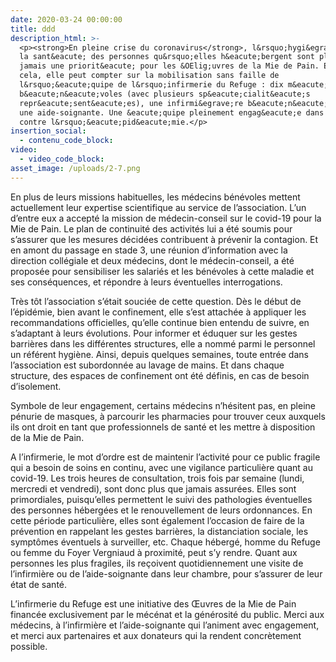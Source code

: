 ```yaml
---
date: 2020-03-24 00:00:00
title: ddd
description_html: >-
  <p><strong>En pleine crise du coronavirus</strong>, l&rsquo;hygi&egrave;ne et
  la sant&eacute; des personnes qu&rsquo;elles h&eacute;bergent sont plus que
  jamais une priorit&eacute; pour les &OElig;uvres de la Mie de Pain. Et pour
  cela, elle peut compter sur la mobilisation sans faille de
  l&rsquo;&eacute;quipe de l&rsquo;infirmerie du Refuge : dix m&eacute;decins
  b&eacute;n&eacute;voles (avec plusieurs sp&eacute;cialit&eacute;s
  repr&eacute;sent&eacute;es), une infirmi&egrave;re b&eacute;n&eacute;vole et
  une aide-soignante. Une &eacute;quipe pleinement engag&eacute;e dans le combat
  contre l&rsquo;&eacute;pid&eacute;mie.</p>
insertion_social:
  - contenu_code_block:
video:
  - video_code_block:
asset_image: /uploads/2-7.png
---
```


En plus de leurs missions habituelles, les m&eacute;decins b&eacute;n&eacute;voles mettent actuellement leur expertise scientifique au service de l’association. L’un d’entre eux a accept&eacute; la mission de m&eacute;decin-conseil sur le covid-19 pour la Mie de Pain. Le plan de continuit&eacute; des activit&eacute;s lui a &eacute;t&eacute; soumis pour s’assurer que les mesures d&eacute;cid&eacute;es contribuent &agrave; pr&eacute;venir la contagion. Et en amont du passage en stade 3, une r&eacute;union d’information avec la direction coll&eacute;giale et deux m&eacute;decins, dont le m&eacute;decin-conseil, a &eacute;t&eacute; propos&eacute;e pour sensibiliser les salari&eacute;s et les b&eacute;n&eacute;voles &agrave; cette maladie et ses cons&eacute;quences, et r&eacute;pondre &agrave; leurs &eacute;ventuelles interrogations.

Tr&egrave;s t&ocirc;t l’association s’&eacute;tait souci&eacute;e de cette question. D&egrave;s le d&eacute;but de l’&eacute;pid&eacute;mie, bien avant le confinement, elle s’est attach&eacute;e &agrave; appliquer les recommandations officielles, qu’elle continue bien entendu de suivre, en s’adaptant &agrave; leurs &eacute;volutions. Pour informer et &eacute;duquer sur les gestes barri&egrave;res dans les diff&eacute;rentes structures, elle a nomm&eacute; parmi le personnel un r&eacute;f&eacute;rent hygi&egrave;ne. Ainsi, depuis quelques semaines, toute entr&eacute;e dans l’association est subordonn&eacute;e au lavage de mains. Et dans chaque structure, des espaces de confinement ont &eacute;t&eacute; d&eacute;finis, en cas de besoin d’isolement.

Symbole de leur engagement, certains m&eacute;decins n’h&eacute;sitent pas, en pleine p&eacute;nurie de masques, &agrave; parcourir les pharmacies pour trouver ceux auxquels ils ont droit en tant que professionnels de sant&eacute; et les mettre &agrave; disposition de la Mie de Pain.

A l’infirmerie, le mot d’ordre est de maintenir l’activit&eacute; pour ce public fragile qui a besoin de soins en continu, avec une vigilance particuli&egrave;re quant au covid-19. Les trois heures de consultation, trois fois par semaine (lundi, mercredi et vendredi), sont donc plus que jamais assur&eacute;es. Elles sont primordiales, puisqu’elles permettent le suivi des pathologies &eacute;ventuelles des personnes h&eacute;berg&eacute;es et le renouvellement de leurs ordonnances. En cette p&eacute;riode particuli&egrave;re, elles sont &eacute;galement l’occasion de faire de la pr&eacute;vention en rappelant les gestes barri&egrave;res, la distanciation sociale, les sympt&ocirc;mes &eacute;ventuels &agrave; surveiller, etc. Chaque h&eacute;berg&eacute;, homme du Refuge ou femme du Foyer Vergniaud &agrave; proximit&eacute;, peut s’y rendre. Quant aux personnes les plus fragiles, ils re&ccedil;oivent quotidiennement une visite de l’infirmi&egrave;re ou de l’aide-soignante dans leur chambre, pour s’assurer de leur &eacute;tat de sant&eacute;.

L’infirmerie du Refuge est une initiative des Œuvres de la Mie de Pain financ&eacute;e exclusivement par le m&eacute;c&eacute;nat et la g&eacute;n&eacute;rosit&eacute; du public. Merci aux m&eacute;decins, &agrave; l’infirmi&egrave;re et l’aide-soignante qui l’animent avec engagement, et merci aux partenaires et aux donateurs qui la rendent concr&egrave;tement possible.
